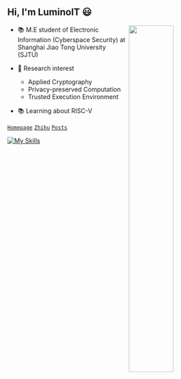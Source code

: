 ## Hi, I'm LuminolT 😃

<a href="https://github.com/LuminolT?tab=repositories" >
  <img align=right width="45%" src="https://github-readme-stats.vercel.app/api?username=LuminolT&show_icons=true&theme=algolia" />
</a>

- 📚 M.E student of Electronic Information (Cyberspace Security) at Shanghai Jiao Tong University (SJTU)

- 🔎 Research interest
  - Applied Cryptography
  - Privacy-preserved Computation
  - Trusted Execution Environment
 
- 📚 Learning about RISC-V

<code>[Homepage](https://luminolt.cn)</code> <code>[Zhihu](https://www.zhihu.com/people/nai-te-61)</code> <code>[Posts](https://luminolt.cn/post/)</code>

[![My Skills](https://skillicons.dev/icons?i=python,cpp,c,go,linux,docker,kubernetes,cmake,vscode,git,mysql,postman,markdown)](https://skillicons.dev)
